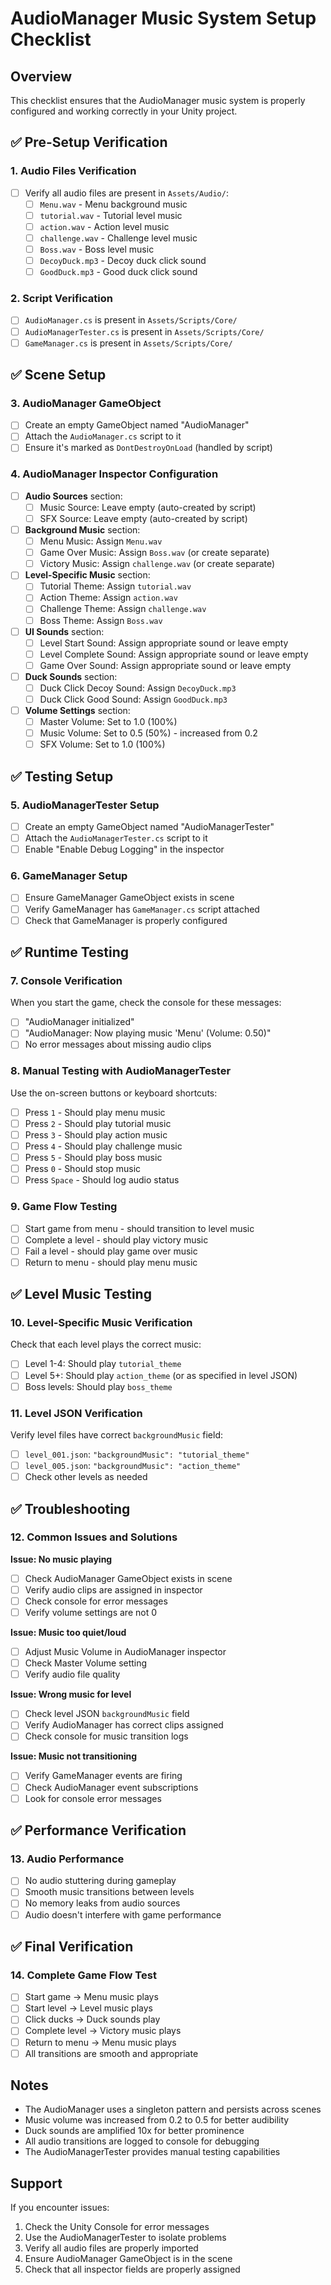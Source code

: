 # AudioManager Music System Setup Checklist

## Overview
This checklist ensures that the AudioManager music system is properly configured and working correctly in your Unity project.

## ✅ Pre-Setup Verification

### 1. Audio Files Verification
- [ ] Verify all audio files are present in `Assets/Audio/`:
  - [ ] `Menu.wav` - Menu background music
  - [ ] `tutorial.wav` - Tutorial level music
  - [ ] `action.wav` - Action level music  
  - [ ] `challenge.wav` - Challenge level music
  - [ ] `Boss.wav` - Boss level music
  - [ ] `DecoyDuck.mp3` - Decoy duck click sound
  - [ ] `GoodDuck.mp3` - Good duck click sound

### 2. Script Verification
- [ ] `AudioManager.cs` is present in `Assets/Scripts/Core/`
- [ ] `AudioManagerTester.cs` is present in `Assets/Scripts/Core/`
- [ ] `GameManager.cs` is present in `Assets/Scripts/Core/`

## ✅ Scene Setup

### 3. AudioManager GameObject
- [ ] Create an empty GameObject named "AudioManager"
- [ ] Attach the `AudioManager.cs` script to it
- [ ] Ensure it's marked as `DontDestroyOnLoad` (handled by script)

### 4. AudioManager Inspector Configuration
- [ ] **Audio Sources** section:
  - [ ] Music Source: Leave empty (auto-created by script)
  - [ ] SFX Source: Leave empty (auto-created by script)

- [ ] **Background Music** section:
  - [ ] Menu Music: Assign `Menu.wav`
  - [ ] Game Over Music: Assign `Boss.wav` (or create separate)
  - [ ] Victory Music: Assign `challenge.wav` (or create separate)

- [ ] **Level-Specific Music** section:
  - [ ] Tutorial Theme: Assign `tutorial.wav`
  - [ ] Action Theme: Assign `action.wav`
  - [ ] Challenge Theme: Assign `challenge.wav`
  - [ ] Boss Theme: Assign `Boss.wav`

- [ ] **UI Sounds** section:
  - [ ] Level Start Sound: Assign appropriate sound or leave empty
  - [ ] Level Complete Sound: Assign appropriate sound or leave empty
  - [ ] Game Over Sound: Assign appropriate sound or leave empty

- [ ] **Duck Sounds** section:
  - [ ] Duck Click Decoy Sound: Assign `DecoyDuck.mp3`
  - [ ] Duck Click Good Sound: Assign `GoodDuck.mp3`

- [ ] **Volume Settings** section:
  - [ ] Master Volume: Set to 1.0 (100%)
  - [ ] Music Volume: Set to 0.5 (50%) - increased from 0.2
  - [ ] SFX Volume: Set to 1.0 (100%)

## ✅ Testing Setup

### 5. AudioManagerTester Setup
- [ ] Create an empty GameObject named "AudioManagerTester"
- [ ] Attach the `AudioManagerTester.cs` script to it
- [ ] Enable "Enable Debug Logging" in the inspector

### 6. GameManager Setup
- [ ] Ensure GameManager GameObject exists in scene
- [ ] Verify GameManager has `GameManager.cs` script attached
- [ ] Check that GameManager is properly configured

## ✅ Runtime Testing

### 7. Console Verification
When you start the game, check the console for these messages:
- [ ] "AudioManager initialized"
- [ ] "AudioManager: Now playing music 'Menu' (Volume: 0.50)"
- [ ] No error messages about missing audio clips

### 8. Manual Testing with AudioManagerTester
Use the on-screen buttons or keyboard shortcuts:
- [ ] Press `1` - Should play menu music
- [ ] Press `2` - Should play tutorial music
- [ ] Press `3` - Should play action music
- [ ] Press `4` - Should play challenge music
- [ ] Press `5` - Should play boss music
- [ ] Press `0` - Should stop music
- [ ] Press `Space` - Should log audio status

### 9. Game Flow Testing
- [ ] Start game from menu - should transition to level music
- [ ] Complete a level - should play victory music
- [ ] Fail a level - should play game over music
- [ ] Return to menu - should play menu music

## ✅ Level Music Testing

### 10. Level-Specific Music Verification
Check that each level plays the correct music:
- [ ] Level 1-4: Should play `tutorial_theme`
- [ ] Level 5+: Should play `action_theme` (or as specified in level JSON)
- [ ] Boss levels: Should play `boss_theme`

### 11. Level JSON Verification
Verify level files have correct `backgroundMusic` field:
- [ ] `level_001.json`: `"backgroundMusic": "tutorial_theme"`
- [ ] `level_005.json`: `"backgroundMusic": "action_theme"`
- [ ] Check other levels as needed

## ✅ Troubleshooting

### 12. Common Issues and Solutions

**Issue: No music playing**
- [ ] Check AudioManager GameObject exists in scene
- [ ] Verify audio clips are assigned in inspector
- [ ] Check console for error messages
- [ ] Verify volume settings are not 0

**Issue: Music too quiet/loud**
- [ ] Adjust Music Volume in AudioManager inspector
- [ ] Check Master Volume setting
- [ ] Verify audio file quality

**Issue: Wrong music for level**
- [ ] Check level JSON `backgroundMusic` field
- [ ] Verify AudioManager has correct clips assigned
- [ ] Check console for music transition logs

**Issue: Music not transitioning**
- [ ] Verify GameManager events are firing
- [ ] Check AudioManager event subscriptions
- [ ] Look for console error messages

## ✅ Performance Verification

### 13. Audio Performance
- [ ] No audio stuttering during gameplay
- [ ] Smooth music transitions between levels
- [ ] No memory leaks from audio sources
- [ ] Audio doesn't interfere with game performance

## ✅ Final Verification

### 14. Complete Game Flow Test
- [ ] Start game → Menu music plays
- [ ] Start level → Level music plays
- [ ] Click ducks → Duck sounds play
- [ ] Complete level → Victory music plays
- [ ] Return to menu → Menu music plays
- [ ] All transitions are smooth and appropriate

## Notes

- The AudioManager uses a singleton pattern and persists across scenes
- Music volume was increased from 0.2 to 0.5 for better audibility
- Duck sounds are amplified 10x for better prominence
- All audio transitions are logged to console for debugging
- The AudioManagerTester provides manual testing capabilities

## Support

If you encounter issues:
1. Check the Unity Console for error messages
2. Use the AudioManagerTester to isolate problems
3. Verify all audio files are properly imported
4. Ensure AudioManager GameObject is in the scene
5. Check that all inspector fields are properly assigned
